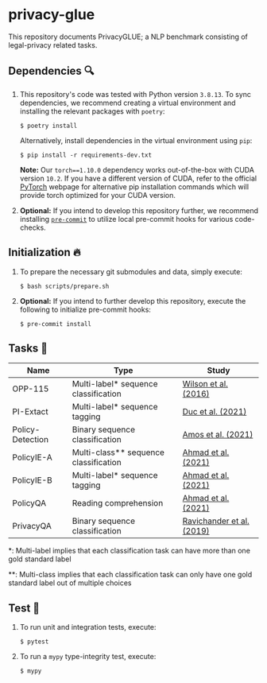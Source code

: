 # privacy-glue

This repository documents PrivacyGLUE; a NLP benchmark consisting of legal-privacy related tasks.

## Dependencies :mag:

1. This repository's code was tested with Python version `3.8.13`. To sync dependencies, we recommend creating a virtual environment and installing the relevant packages with `poetry`:

    ```
    $ poetry install
    ```

    Alternatively, install dependencies in the virtual environment using `pip`:
    ```
    $ pip install -r requirements-dev.txt
    ```

    **Note:** Our `torch==1.10.0` dependency works out-of-the-box with CUDA version `10.2`. If you have a different version of CUDA, refer to the official [PyTorch](https://pytorch.org/get-started/locally/) webpage for alternative pip installation commands which will provide torch optimized for your CUDA version.

2. **Optional:** If you intend to develop this repository further, we recommend installing [`pre-commit`](https://github.com/pre-commit/pre-commit) to utilize local pre-commit hooks for various code-checks.

## Initialization :fire:

1. To prepare the necessary git submodules and data, simply execute:

    ```
    $ bash scripts/prepare.sh
    ```

2. **Optional:** If you intend to further develop this repository, execute the following to initialize pre-commit hooks:

    ```
    $ pre-commit install
    ```

## Tasks :runner:

| Name             | Type                                   | Study                                                                                |
|------------------|----------------------------------------|--------------------------------------------------------------------------------------|
| OPP-115          | Multi-label\* sequence classification  | [Wilson et al. (2016)](https://usableprivacy.org/data)                               |
| PI-Extact        | Multi-label\* sequence tagging         | [Duc et al. (2021)](https://github.com/um-rtcl/piextract_dataset)                    |
| Policy-Detection | Binary sequence classification         | [Amos et al. (2021)](https://privacypolicies.cs.princeton.edu/)                      |
| PolicyIE-A       | Multi-class\** sequence classification | [Ahmad et al. (2021)](https://github.com/wasiahmad/PolicyIE)                         |
| PolicyIE-B       | Multi-label\* sequence tagging         | [Ahmad et al. (2021)](https://github.com/wasiahmad/PolicyIE)                         |
| PolicyQA         | Reading comprehension                  | [Ahmad et al. (2021)](https://github.com/wasiahmad/PolicyQA)                         |
| PrivacyQA        | Binary sequence classification         | [Ravichander et al. (2019)](https://github.com/AbhilashaRavichander/PrivacyQA_EMNLP) |

\*: Multi-label implies that each classification task can have more than one gold standard label

\*\*: Multi-class implies that each classification task can only have one gold standard label out of multiple choices


## Test :microscope:

1. To run unit and integration tests, execute:

    ```
    $ pytest
    ```

2. To run a `mypy` type-integrity test, execute:

    ```
    $ mypy
    ```
